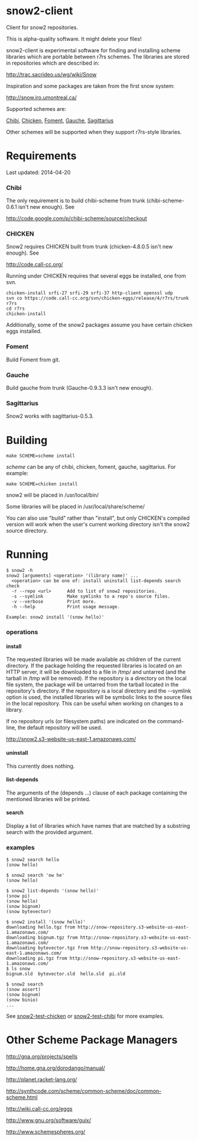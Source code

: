 snow2-client
============

Client for snow2 repositories.

This is alpha-quality software.  It might delete your files!

snow2-client is experimental software for finding and installing
scheme libraries which are portable between r7rs schemes.  The
libraries are stored in repositories which are described in:

  http://trac.sacrideo.us/wg/wiki/Snow

Inspiration and some packages are taken from the first snow system:

  http://snow.iro.umontreal.ca/

Supported schemes are:

<a href="http://code.google.com/p/chibi-scheme/">Chibi</a>,
<a href="http://call-cc.org/">Chicken</a>,
<a href="https://code.google.com/p/foment/">Foment</a>,
<a href="http://practical-scheme.net/gauche/">Gauche</a>,
<a href="https://bitbucket.org/ktakashi/sagittarius-scheme/wiki/Home">Sagittarius</a>



Other schemes will be supported when they support r7rs-style libraries.

Requirements
============

Last updated: 2014-04-20

### Chibi

The only requirement is to build chibi-scheme from trunk (chibi-scheme-0.6.1 isn't new enough).  See

  http://code.google.com/p/chibi-scheme/source/checkout

### CHICKEN

Snow2 requires CHICKEN built from trunk (chicken-4.8.0.5 isn't new enough).  See

http://code.call-cc.org/

Running under CHICKEN requires that several eggs be installed, one from svn.

```
chicken-install srfi-27 srfi-29 srfi-37 http-client openssl udp
svn co https://code.call-cc.org/svn/chicken-eggs/release/4/r7rs/trunk r7rs
cd r7rs
chicken-install
```

Additionally, some of the snow2 packages assume you have certain chicken eggs installed.

### Foment

Build Foment from git.

### Gauche

Build gauche from trunk (Gauche-0.9.3.3 isn't new enough).

### Sagittarius

Snow2 works with sagittarius-0.5.3.


Building
========

```
make SCHEME=scheme install
```

*scheme* can be any of chibi, chicken, foment, gauche, sagittarius.  For example:

```
make SCHEME=chicken install
```

snow2 will be placed in /usr/local/bin/

Some libraries will be placed in /usr/local/share/scheme/

You can also use "build" rather than "install", but only CHICKEN's
compiled version will work when the user's current working directory
isn't the snow2 source directory.


Running
=======

```
$ snow2 -h
snow2 [arguments] <operation> '(library name)' ...
  <operation> can be one of: install uninstall list-depends search check
  -r --repo <url>      Add to list of snow2 repositories.
  -s --symlink         Make symlinks to a repo's source files.
  -v --verbose         Print more.
  -h --help            Print usage message.

Example: snow2 install '(snow hello)'
```

### operations

#### install

The requested libraries will be made available as children of the
current directory.  If the package holding the requested libraries is
located on an HTTP server, it will be downloaded to a file in /tmp/
and untarred (and the tarball in /tmp will be removed).  If the
repository is a directory on the local file system, the package will
be untarred from the tarball located in the repository's directory.
If the repository is a local directory and the --symlink option is
used, the installed libraries will be symbolic links to the source
files in the local repository.  This can be useful when working on
changes to a library.

If no repository urls (or filesystem paths) are indicated on
the command-line, the default repository will be used.

  http://snow2.s3-website-us-east-1.amazonaws.com/

#### uninstall

This currently does nothing.

#### list-depends

The arguments of the (depends ...)  clause of each package containing
the mentioned libraries will be printed.

#### search

Display a list of libraries which have names that are matched by
a substring search with the provided argument.

### examples

```
$ snow2 search hello
(snow hello)
```

```
$ snow2 search 'ow he'
(snow hello)
```


```
$ snow2 list-depends '(snow hello)'
(snow pi)
(snow hello)
(snow bignum)
(snow bytevector)
```

```
$ snow2 install '(snow hello)'
downloading hello.tgz from http://snow-repository.s3-website-us-east-1.amazonaws.com/
downloading bignum.tgz from http://snow-repository.s3-website-us-east-1.amazonaws.com/
downloading bytevector.tgz from http://snow-repository.s3-website-us-east-1.amazonaws.com/
downloading pi.tgz from http://snow-repository.s3-website-us-east-1.amazonaws.com/
$ ls snow
bignum.sld  bytevector.sld  hello.sld  pi.sld
```

```
$ snow2 search
(snow assert)
(snow bignum)
(snow binio)
...

```

See <a href="https://github.com/sethalves/snow2-test-chicken">snow2-test-chicken</a> or <a href="https://github.com/sethalves/snow2-test-chibi">snow2-test-chibi</a> for more examples.

Other Scheme Package Managers
=============================

http://gna.org/projects/spells

http://home.gna.org/dorodango/manual/

http://planet.racket-lang.org/

http://synthcode.com/scheme/common-scheme/doc/common-scheme.html

http://wiki.call-cc.org/eggs

http://www.gnu.org/software/guix/

http://www.schemespheres.org/
